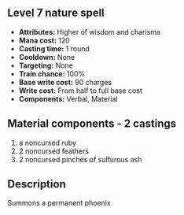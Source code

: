 ## Level 7 nature spell
- **Attributes:** Higher of wisdom and charisma
- **Mana cost:** 120
- **Casting time:** 1 round
- **Cooldown:** None
- **Targeting:** None
- **Train chance:** 100%
- **Base write cost:** 90 charges
- **Write cost:** From half to full base cost
- **Components:** Verbal, Material
## Material components - 2 castings
1. a noncursed ruby
2. 2 noncursed feathers
3. 2 noncursed pinches of sulfurous ash
## Description
Summons a permanent phoenix
